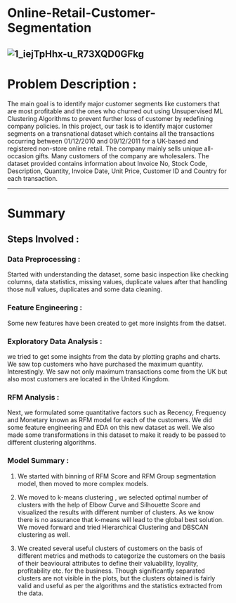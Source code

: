 # Online-Retail-Customer-Segmentation
![1_iejTpHhx-u_R73XQD0GFkg](https://user-images.githubusercontent.com/106880838/200382198-aa58d5d8-e892-4306-933f-2db07c450882.jpeg)
---
# Problem Description :
The main goal is to identify major customer segments like customers that are most profitable and the ones who churned out using Unsupervised ML Clustering Algorithms to prevent further loss of customer by redefining company policies. In this project, our task is to identify major customer segments on a transnational dataset which contains all the transactions occurring between 01/12/2010 and 09/12/2011 for a UK-based and registered non-store online retail. The company mainly sells unique all-occasion gifts. Many customers of the company are wholesalers. The dataset provided contains information about Invoice No, Stock Code, Description, Quantity, Invoice Date, Unit Price, Customer ID and Country for each transaction.

---
# **Summary**
## Steps Involved : 
### **Data Preprocessing :**
Started with understanding the dataset, some basic inspection like checking columns, data statistics, missing values, duplicate values after that handling those null values, duplicates and some data cleaning.

### **Feature Engineering :** 
Some new features have been created to get more insights from the datset.

### **Exploratory Data Analysis :** 
we tried to get some insights from the data by plotting graphs and charts. We saw top customers who have purchased the maximum quantity. Interestingly. We saw not only maximum transactions come from the UK but also most customers are located in the United Kingdom.

### **RFM Analysis :**
Next, we formulated some quantitative factors such as Recency, Frequency and Monetary known as RFM model for each of the customers. We did some feature engineering and EDA on this new dataset as well. We also made some transformations in this dataset to make it ready to be passed to different clustering algorithms.

### **Model Summary :**

1. We started with binning of RFM Score and RFM Group segmentation model, then moved to more complex models.

2. We moved to k-means clustering , we selected optimal number of clusters with the help of Elbow Curve and Silhouette Score and visualized the results with different number of clusters. As we know there is no assurance that k-means will lead to the global best solution. We moved forward and tried Hierarchical Clustering and DBSCAN clustering as well.

3. We created several useful clusters of customers on the basis of different metrics and methods to categorize the customers on the basis of their beavioural attributes to define their valuability, loyality, profitability etc. for the business. Though significantly separated clusters are not visible in the plots, but the clusters obtained is fairly valid and useful as per the algorithms and the statistics extracted from the data.
